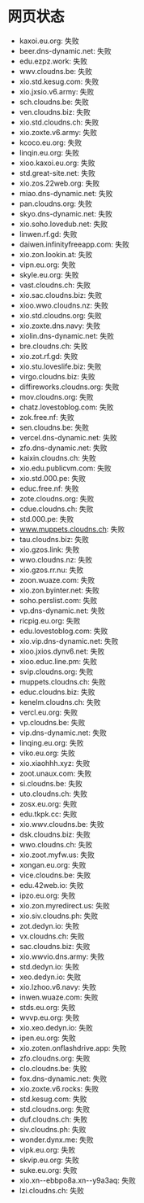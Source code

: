 # 网页状态
- kaxoi.eu.org: 失败
- beer.dns-dynamic.net: 失败
- edu.ezpz.work: 失败
- wwv.cloudns.be: 失败
- xio.std.kesug.com: 失败
- xio.jxsio.v6.army: 失败
- sch.cloudns.be: 失败
- ven.cloudns.biz: 失败
- xio.std.cloudns.ch: 失败
- xio.zoxte.v6.army: 失败
- kcoco.eu.org: 失败
- linqin.eu.org: 失败
- xioo.kaxoi.eu.org: 失败
- std.great-site.net: 失败
- xio.zos.22web.org: 失败
- miao.dns-dynamic.net: 失败
- pan.cloudns.org: 失败
- skyo.dns-dynamic.net: 失败
- xio.soho.lovedub.net: 失败
- linwen.rf.gd: 失败
- daiwen.infinityfreeapp.com: 失败
- xio.zon.lookin.at: 失败
- vipn.eu.org: 失败
- skyle.eu.org: 失败
- vast.cloudns.ch: 失败
- xio.sac.cloudns.biz: 失败
- xioo.wwo.cloudns.nz: 失败
- xio.std.cloudns.org: 失败
- xio.zoxte.dns.navy: 失败
- xiolin.dns-dynamic.net: 失败
- bre.cloudns.ch: 失败
- xio.zot.rf.gd: 失败
- xio.stu.loveslife.biz: 失败
- virgo.cloudns.biz: 失败
- diffireworks.cloudns.org: 失败
- mov.cloudns.org: 失败
- chatz.lovestoblog.com: 失败
- zok.free.nf: 失败
- sen.cloudns.be: 失败
- vercel.dns-dynamic.net: 失败
- zfo.dns-dynamic.net: 失败
- kaixin.cloudns.ch: 失败
- xio.edu.publicvm.com: 失败
- xio.std.000.pe: 失败
- educ.free.nf: 失败
- zote.cloudns.org: 失败
- cdue.cloudns.ch: 失败
- std.000.pe: 失败
- www.muppets.cloudns.ch: 失败
- tau.cloudns.biz: 失败
- xio.gzos.link: 失败
- wwo.cloudns.nz: 失败
- xio.gzos.rr.nu: 失败
- zoon.wuaze.com: 失败
- xio.zon.byinter.net: 失败
- soho.perslist.com: 失败
- vp.dns-dynamic.net: 失败
- ricpig.eu.org: 失败
- edu.lovestoblog.com: 失败
- xio.vip.dns-dynamic.net: 失败
- xioo.jxios.dynv6.net: 失败
- xioo.educ.line.pm: 失败
- svip.cloudns.org: 失败
- muppets.cloudns.ch: 失败
- educ.cloudns.biz: 失败
- kenelm.cloudns.ch: 失败
- vercl.eu.org: 失败
- vp.cloudns.be: 失败
- vip.dns-dynamic.net: 失败
- linqing.eu.org: 失败
- viko.eu.org: 失败
- xio.xiaohhh.xyz: 失败
- zoot.unaux.com: 失败
- si.cloudns.be: 失败
- uto.cloudns.ch: 失败
- zosx.eu.org: 失败
- edu.tkpk.cc: 失败
- xio.wwv.cloudns.be: 失败
- dsk.cloudns.biz: 失败
- wwo.cloudns.ch: 失败
- xio.zoot.myfw.us: 失败
- xongan.eu.org: 失败
- vice.cloudns.be: 失败
- edu.42web.io: 失败
- ipzo.eu.org: 失败
- xio.zon.myredirect.us: 失败
- xio.siv.cloudns.ph: 失败
- zot.dedyn.io: 失败
- vx.cloudns.ch: 失败
- sac.cloudns.biz: 失败
- xio.wwvio.dns.army: 失败
- std.dedyn.io: 失败
- xeo.dedyn.io: 失败
- xio.lzhoo.v6.navy: 失败
- inwen.wuaze.com: 失败
- stds.eu.org: 失败
- wvvp.eu.org: 失败
- xio.xeo.dedyn.io: 失败
- ipen.eu.org: 失败
- xio.zoten.onflashdrive.app: 失败
- zfo.cloudns.org: 失败
- clo.cloudns.be: 失败
- fox.dns-dynamic.net: 失败
- xio.zoxte.v6.rocks: 失败
- std.kesug.com: 失败
- std.cloudns.org: 失败
- duf.cloudns.ch: 失败
- siv.cloudns.ph: 失败
- wonder.dynx.me: 失败
- vipk.eu.org: 失败
- skvip.eu.org: 失败
- suke.eu.org: 失败
- xio.xn--ebbpo8a.xn--y9a3aq: 失败
- lzi.cloudns.ch: 失败
